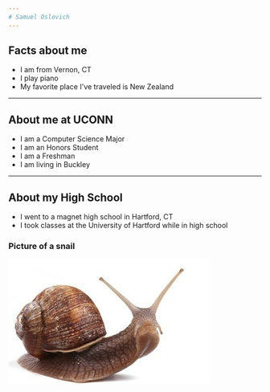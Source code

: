 ```yaml
---
# Samuel Oslovich
---
```

## Facts about me


- I am from Vernon, CT
- I play piano
- My favorite place I've traveled is New Zealand
---
## About me at UCONN
- I am a Computer Science Major
- I am an Honors Student
- I am a Freshman
- I am living in Buckley
---
## About my High School
- I went to a magnet high school in Hartford, CT
- I took classes at the University of Hartford while in high school

### Picture of a snail
![](snail.jpg)